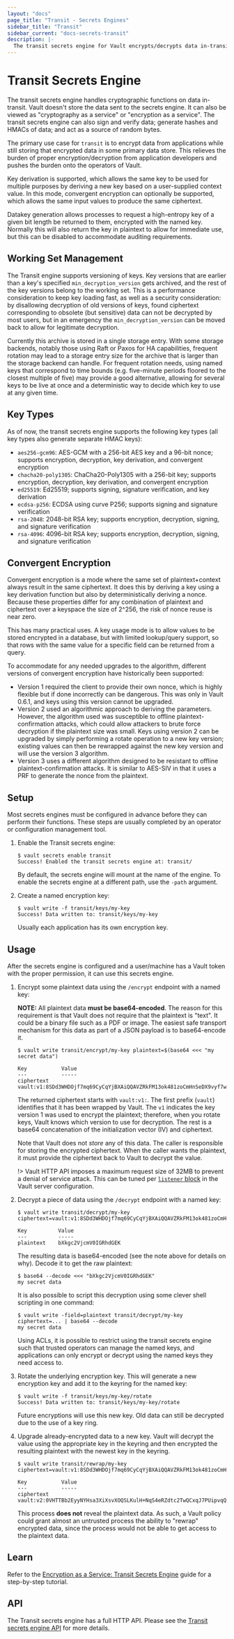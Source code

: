 ```yaml
---
layout: "docs"
page_title: "Transit - Secrets Engines"
sidebar_title: "Transit"
sidebar_current: "docs-secrets-transit"
description: |-
  The transit secrets engine for Vault encrypts/decrypts data in-transit. It doesn't store any secrets.
---
```


# Transit Secrets Engine

The transit secrets engine handles cryptographic functions on data in-transit.
Vault doesn't store the data sent to the secrets engine. It can also be viewed
as "cryptography as a service" or "encryption as a service". The transit secrets
engine can also sign and verify data; generate hashes and HMACs of data; and act
as a source of random bytes.

The primary use case for `transit` is to encrypt data from applications while
still storing that encrypted data in some primary data store. This relieves the
burden of proper encryption/decryption from application developers and pushes
the burden onto the operators of Vault.

Key derivation is supported, which allows the same key to be used for multiple
purposes by deriving a new key based on a user-supplied context value. In this
mode, convergent encryption can optionally be supported, which allows the same
input values to produce the same ciphertext.

Datakey generation allows processes to request a high-entropy key of a given
bit length be returned to them, encrypted with the named key. Normally this will
also return the key in plaintext to allow for immediate use, but this can be
disabled to accommodate auditing requirements.

## Working Set Management

The Transit engine supports versioning of keys. Key versions that are earlier
than a key's specified `min_decryption_version` gets archived, and the rest of
the key versions belong to the working set. This is a performance consideration
to keep key loading fast, as well as a security consideration: by disallowing
decryption of old versions of keys, found ciphertext corresponding to obsolete
(but sensitive) data can not be decrypted by most users, but in an emergency
the `min_decryption_version` can be moved back to allow for legitimate
decryption.

Currently this archive is stored in a single storage entry. With some storage
backends, notably those using Raft or Paxos for HA capabilities, frequent
rotation may lead to a storage entry size for the archive that is larger than
the storage backend can handle. For frequent rotation needs, using named keys
that correspond to time bounds (e.g. five-minute periods floored to the closest
multiple of five) may provide a good alternative, allowing for several keys to
be live at once and a deterministic way to decide which key to use at any given
time.

## Key Types

As of now, the transit secrets engine supports the following key types (all key
types also generate separate HMAC keys):

* `aes256-gcm96`: AES-GCM with a 256-bit AES key and a 96-bit nonce; supports
  encryption, decryption, key derivation, and convergent encryption
* `chacha20-poly1305`: ChaCha20-Poly1305 with a 256-bit key; supports
  encryption, decryption, key derivation, and convergent encryption
* `ed25519`: Ed25519; supports signing, signature verification, and key
  derivation
* `ecdsa-p256`: ECDSA using curve P256; supports signing and signature
  verification
* `rsa-2048`: 2048-bit RSA key; supports encryption, decryption, signing, and
  signature verification
* `rsa-4096`: 4096-bit RSA key; supports encryption, decryption, signing, and
  signature verification

## Convergent Encryption

Convergent encryption is a mode where the same set of plaintext+context always
result in the same ciphertext. It does this by deriving a key using a key
derivation function but also by deterministically deriving a nonce. Because
these properties differ for any combination of plaintext and ciphertext over a
keyspace the size of 2^256, the risk of nonce reuse is near zero.

This has many practical uses. A key usage mode is to allow values to be stored
encrypted in a database, but with limited lookup/query support, so that rows
with the same value for a specific field can be returned from a query.

To accommodate for any needed upgrades to the algorithm, different versions of
convergent encryption have historically been supported:

* Version 1 required the client to provide their own nonce, which is highly
  flexible but if done incorrectly can be dangerous. This was only in Vault
  0.6.1, and keys using this version cannot be upgraded.
* Version 2 used an algorithmic approach to deriving the parameters. However,
  the algorithm used was susceptible to offline plaintext-confirmation attacks,
  which could allow attackers to brute force decryption if the plaintext size
  was small. Keys using version 2 can be upgraded by simply performing a rotate
  operation to a new key version; existing values can then be rewrapped against
  the new key version and will use the version 3 algorithm.
* Version 3 uses a different algorithm designed to be resistant to offline
  plaintext-confirmation attacks. It is similar to AES-SIV in that it uses a
  PRF to generate the nonce from the plaintext.

## Setup

Most secrets engines must be configured in advance before they can perform their
functions. These steps are usually completed by an operator or configuration
management tool.

1. Enable the Transit secrets engine:

    ```text
    $ vault secrets enable transit
    Success! Enabled the transit secrets engine at: transit/
    ```

    By default, the secrets engine will mount at the name of the engine. To
    enable the secrets engine at a different path, use the `-path` argument.

1. Create a named encryption key:

    ```text
    $ vault write -f transit/keys/my-key
    Success! Data written to: transit/keys/my-key
    ```

    Usually each application has its own encryption key.

## Usage

After the secrets engine is configured and a user/machine has a Vault token with
the proper permission, it can use this secrets engine.

1. Encrypt some plaintext data using the `/encrypt` endpoint with a named key:

    **NOTE:** All plaintext data **must be base64-encoded**. The reason for this
    requirement is that Vault does not require that the plaintext is "text". It
    could be a binary file such as a PDF or image. The easiest safe transport
    mechanism for this data as part of a JSON payload is to base64-encode it.

    ```text
    $ vault write transit/encrypt/my-key plaintext=$(base64 <<< "my secret data")

    Key           Value
    ---           -----
    ciphertext    vault:v1:8SDd3WHDOjf7mq69CyCqYjBXAiQQAVZRkFM13ok481zoCmHnSeDX9vyf7w==
    ```

    The returned ciphertext starts with `vault:v1:`. The first prefix (`vault`)
    identifies that it has been wrapped by Vault. The `v1` indicates the key
    version 1 was used to encrypt the plaintext; therefore, when you rotate
    keys, Vault knows which version to use for decryption. The rest is a base64
    concatenation of the initialization vector (IV) and ciphertext.

    Note that Vault does not _store_ any of this data. The caller is responsible
    for storing the encrypted ciphertext. When the caller wants the plaintext,
    it must provide the ciphertext back to Vault to decrypt the value.

    !> Vault HTTP API imposes a maximum request size of 32MB to prevent a denial
    of service attack. This can be tuned per [`listener`
    block](/docs/configuration/listener/tcp.html) in the Vault server
    configuration.

1. Decrypt a piece of data using the `/decrypt` endpoint with a named key:

    ```text
    $ vault write transit/decrypt/my-key ciphertext=vault:v1:8SDd3WHDOjf7mq69CyCqYjBXAiQQAVZRkFM13ok481zoCmHnSeDX9vyf7w==

    Key          Value
    ---          -----
    plaintext    bXkgc2VjcmV0IGRhdGEK
    ```

    The resulting data is base64-encoded (see the note above for details on
    why). Decode it to get the raw plaintext:

    ```text
    $ base64 --decode <<< "bXkgc2VjcmV0IGRhdGEK"
    my secret data
    ```

    It is also possible to script this decryption using some clever shell
    scripting in one command:

    ```text
    $ vault write -field=plaintext transit/decrypt/my-key ciphertext=... | base64 --decode
    my secret data
    ```

    Using ACLs, it is possible to restrict using the transit secrets engine such
    that trusted operators can manage the named keys, and applications can only
    encrypt or decrypt using the named keys they need access to.

1. Rotate the underlying encryption key. This will generate a new encryption key
and add it to the keyring for the named key:

    ```text
    $ vault write -f transit/keys/my-key/rotate
    Success! Data written to: transit/keys/my-key/rotate
    ```

    Future encryptions will use this new key. Old data can still be decrypted
    due to the use of a key ring.

1. Upgrade already-encrypted data to a new key. Vault will decrypt the value
using the appropriate key in the keyring and then encrypted the resulting
plaintext with the newest key in the keyring.

    ```text
    $ vault write transit/rewrap/my-key ciphertext=vault:v1:8SDd3WHDOjf7mq69CyCqYjBXAiQQAVZRkFM13ok481zoCmHnSeDX9vyf7w==

    Key           Value
    ---           -----
    ciphertext    vault:v2:0VHTTBb2EyyNYHsa3XiXsvXOQSLKulH+NqS4eRZdtc2TwQCxqJ7PUipvqQ==
    ```

    This process **does not** reveal the plaintext data. As such, a Vault policy
    could grant almost an untrusted process the ability to "rewrap" encrypted
    data, since the process would not be able to get access to the plaintext
    data.

## Learn

Refer to the [Encryption as a Service: Transit Secrets
Engine](https://learn.hashicorp.com/vault/encryption-as-a-service/eaas-transit)
guide for a step-by-step tutorial.

## API

The Transit secrets engine has a full HTTP API. Please see the
[Transit secrets engine API](/api/secret/transit/index.html) for more
details.
